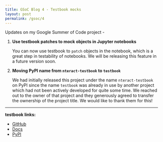 ```yaml
---
title: GSoC Blog 4 - Testbook mocks
layout: post
permalink: /gsoc/4
---
```


Updates on my Google Summer of Code project -

1. **Use testbook patches to mock objects in Jupyter notebooks**

   You can now use testbook to `patch` objects in the notebook, which is a great step in testability of notebooks. We will be releasing this feature in a future version soon.

2. **Moving PyPI name from `nteract-testbook` to `testbook`**

   We had initially released this project under the name `nteract-testbook` on PyPI since the name `testbook` was already in use by another project which had not been actively developed for quite some time. We reached out to the owner of that project and they generously agreed to transfer the ownership of the project title. We would like to thank them for this!

---
**testbook links:**

- [GitHub](https://github.com/nteract/testbook/)
- [Docs](http://test-book.readthedocs.io/)
- [PyPI](https://pypi.org/project/nteract-testbook/)
